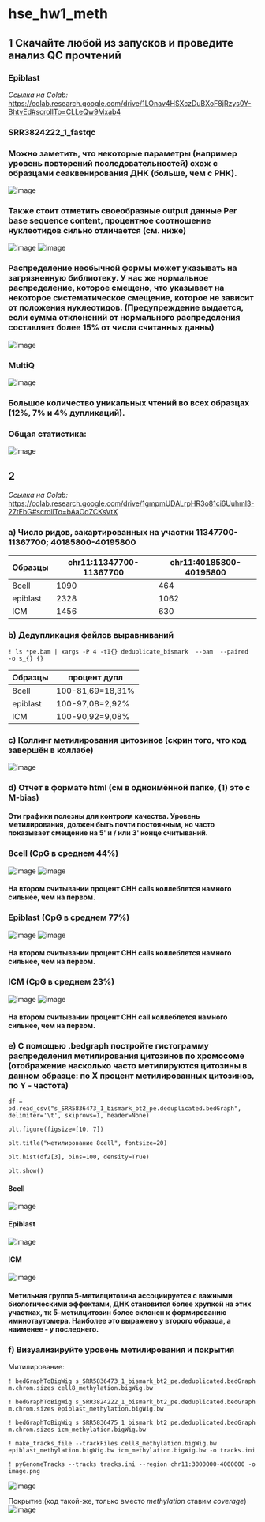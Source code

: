 # hse_hw1_meth
## 1 Скачайте любой из запусков и проведите анализ QC прочтений
### Epiblast 
*Ссылка на Colab:* https://colab.research.google.com/drive/1LOnav4HSXczDuBXoF8jRzys0Y-BhtvEd#scrollTo=CLLeQw9Mxab4
### SRR3824222_1_fastqc
### Можно заметить, что некоторые параметры (например уровень повторений последовательностей) схож с образцами сеаквенирования ДНК (больше, чем с РНК).
![image](https://user-images.githubusercontent.com/61352475/154204812-b1fc1b20-44a4-45dc-8a65-f0488ad4e7a8.png)
### Также стоит отметить своеобразные output данные Per base sequence content, процентное соотношение нуклеотидов сильно отличается (см. ниже)
![image](https://user-images.githubusercontent.com/61352475/154205829-6ff5c632-2e35-4dae-9831-6b34f44c5d8a.png)
![image](https://user-images.githubusercontent.com/61352475/154211038-5e2c9f76-c10f-4b1c-a249-46d732a29276.png)
### Распределение необычной формы может указывать на загрязненную библиотеку. У нас же нормальное распределение, которое смещено, что указывает на некоторое систематическое смещение, которое не зависит от положения нуклеотидов. (Предупреждение выдается, если сумма отклонений от нормального распределения составляет более 15% от числа считанных данны)
![image](https://user-images.githubusercontent.com/61352475/154553651-b4f14cc4-705c-4d67-bdb1-7ddd7f3d2f80.png)
### MultiQ
![image](https://user-images.githubusercontent.com/61352475/154209693-9021e5e7-ea2e-4543-8689-ab27574847e3.png)
### Большое количество уникальных чтений во всех образцах (12%, 7% и 4% дупликаций).
### Общая статистика:
![image](https://user-images.githubusercontent.com/61352475/154209586-05b202b8-4e65-4f3b-9403-f531306e7bed.png)
## 2

*Ссылка на Colab:* https://colab.research.google.com/drive/1gmpmUDALrpHR3o81ci6Uuhml3-27tEbG#scrollTo=bAaOdZCKsVtX 
### a) Число ридов, закартированных на участки 11347700-11367700; 40185800-40195800
Образцы | chr11:11347700-11367700 |	chr11:40185800-40195800 
-|-|-
8cell |	1090 |	464
epiblast |	2328 |	1062 
ICM |	1456 |	630 

### b) Дедупликация файлов выравниваний
`! ls *pe.bam | xargs -P 4 -tI{} deduplicate_bismark  --bam  --paired  -o s_{} {}`

Образцы | процент дупл
-|-
8cell |	100-81,69=18,31% 
epiblast |	100-97,08=2,92% 
ICM |	100-90,92=9,08%

### c) Коллинг метилирования цитозинов (скрин того, что код завершён в коллабе)
![image](https://user-images.githubusercontent.com/61352475/154179362-abb64320-b992-4f7b-b209-962a2d4f94b7.png)

### d) Отчет в формате html (см в одноимённой папке, (1) это с M-bias)
#### Эти графики полезны для контроля качества. Уровень метилирования, должен быть почти постоянным, но часто показывает смещение на 5' и / или 3' конце считываний. 
### 8cell (CpG в среднем 44%)
![image](https://user-images.githubusercontent.com/61352475/154556728-4224ab2d-a3ae-4059-8ef0-fa3e3eb20c38.png)
![image](https://user-images.githubusercontent.com/61352475/154556859-0910c0a3-3bc6-4a9a-81c1-ede4cf306f0f.png)
####
#### На втором считывании процент CHH calls коллеблется намного сильнее, чем на первом.
### Epiblast (CpG в среднем 77%)
![image](https://user-images.githubusercontent.com/61352475/154557030-36c87ec1-5cc3-4b2f-93af-b93e8e7ef90c.png)
![image](https://user-images.githubusercontent.com/61352475/154193245-c1d5b5c2-c43e-4210-96f7-f4adaebbe072.png)
#### На втором считывании процент CHH calls коллеблется намного сильнее, чем на первом.
### ICM (CpG в среднем 23%)
![image](https://user-images.githubusercontent.com/61352475/154556110-d3211a5d-4b2e-43c2-b590-56edbb678d1b.png)
![image](https://user-images.githubusercontent.com/61352475/154555850-a03e420f-e240-4b35-bc4b-770d641a2726.png)
#### На втором считывании процент CHH call коллеблется намного сильнее, чем на первом.
### e) С помощью .bedgraph постройте гистограмму распределения метилирования цитозинов по хромосоме (отображение насколько часто метилируются цитозины в данном образце: по X процент метилированных цитозинов, по Y - частота)

`df = pd.read_csv("s_SRR5836473_1_bismark_bt2_pe.deduplicated.bedGraph", delimiter='\t', skiprows=1, header=None)`

`plt.figure(figsize=[10, 7])`

`plt.title("метилирование 8cell", fontsize=20)`

`plt.hist(df2[3], bins=100, density=True)`

`plt.show()`

#### 8cell
![image](https://user-images.githubusercontent.com/61352475/154180757-234a9ea4-44cc-4612-8e28-cf264ef32a24.png)
#### Epiblast
![image](https://user-images.githubusercontent.com/61352475/154180791-5a624760-117f-42df-9170-f6e6721b23bf.png)
#### ICM
![image](https://user-images.githubusercontent.com/61352475/154180815-a50d50ec-72c6-4882-b02e-11094ef2a340.png)
#### Mетильная группа 5-метилцитозина ассоциируется с важными биологическими эффектами, ДНК становится более хрупкой на этих участках, тк 5-метилцитозин более склонен к формированию иминотаутомера. Наиболее это выражено у второго образца, а наименее - у последнего.
### f) Визуализируйте уровень метилирования и покрытия
Митилирование:

`! bedGraphToBigWig s_SRR5836473_1_bismark_bt2_pe.deduplicated.bedGraph m.chrom.sizes cell8_methylation.bigWig.bw`

`! bedGraphToBigWig s_SRR3824222_1_bismark_bt2_pe.deduplicated.bedGraph m.chrom.sizes epiblast_methylation.bigWig.bw`

`! bedGraphToBigWig s_SRR5836475_1_bismark_bt2_pe.deduplicated.bedGraph m.chrom.sizes icm_methylation.bigWig.bw`

`! make_tracks_file --trackFiles cell8_methylation.bigWig.bw epiblast_methylation.bigWig.bw icm_methylation.bigWig.bw -o tracks.ini`

`! pyGenomeTracks --tracks tracks.ini --region chr11:3000000-4000000 -o image.png`

![image](https://user-images.githubusercontent.com/61352475/154185119-ec985884-510c-46ab-a7a6-d5c5a8de26fc.png)

Покрытие:(код такой-же, только вместо *methylation* ставим *coverage*)
![image](https://user-images.githubusercontent.com/61352475/154185186-4fc20964-a872-427a-bebe-1eb71c95c46c.png)




